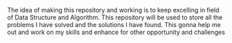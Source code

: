 The idea of making this repository and working is to keep excelling in field of Data Structure and Algorithm.
This repository will be used to store all the problems I have solved and the solutions I have found.
This gonna help me out and work on my skills and enhance for other opportunity and challenges
